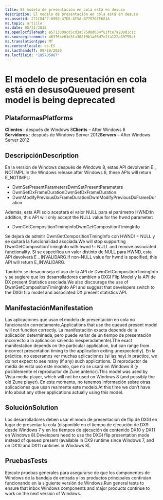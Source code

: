 ```yaml
---
title: El modelo de presentación en cola está en desuso
description: El modelo de presentación en cola está en desuso
ms.assetid: 271CD4F7-0992-47DB-AF5A-B77570EF681A
ms.topic: article
ms.date: 05/31/2018
ms.openlocfilehash: e5713009cd5cd3a575d0d634f81fce7a289d1c1c
ms.sourcegitcommit: 46376be61d3fa308f9b1a06d7e2fa122a39755af
ms.translationtype: MT
ms.contentlocale: es-ES
ms.lasthandoff: 09/10/2020
ms.locfileid: "105705067"
---
```

# <a name="queued-present-model-is-being-deprecated"></a><span data-ttu-id="1cb65-103">El modelo de presentación en cola está en desuso</span><span class="sxs-lookup"><span data-stu-id="1cb65-103">Queued present model is being deprecated</span></span>

## <a name="platforms"></a><span data-ttu-id="1cb65-104">Plataformas</span><span class="sxs-lookup"><span data-stu-id="1cb65-104">Platforms</span></span>

<span data-ttu-id="1cb65-105">**Clientes** : después de Windows 8</span><span class="sxs-lookup"><span data-stu-id="1cb65-105">**Clients** – After Windows 8</span></span>  
<span data-ttu-id="1cb65-106">**Servidores** : después de Windows Server 2012</span><span class="sxs-lookup"><span data-stu-id="1cb65-106">**Servers** – After Windows Server 2012</span></span>  


## <a name="description"></a><span data-ttu-id="1cb65-107">Descripción</span><span class="sxs-lookup"><span data-stu-id="1cb65-107">Description</span></span>

<span data-ttu-id="1cb65-108">En la versión de Windows después de Windows 8, estas API devolverán E \_ NOTIMPL:</span><span class="sxs-lookup"><span data-stu-id="1cb65-108">In the Windows release after Windows 8, these APIs will return E\_NOTIMPL:</span></span>

-   <span data-ttu-id="1cb65-109">DwmSetPresentParameters</span><span class="sxs-lookup"><span data-stu-id="1cb65-109">DwmSetPresentParameters</span></span>
-   <span data-ttu-id="1cb65-110">DwmSetDxFrameDuration</span><span class="sxs-lookup"><span data-stu-id="1cb65-110">DwmSetDxFrameDuration</span></span>
-   <span data-ttu-id="1cb65-111">DwmModifyPreviousDxFrameDuration</span><span class="sxs-lookup"><span data-stu-id="1cb65-111">DwmModifyPreviousDxFrameDuration</span></span>

<span data-ttu-id="1cb65-112">Además, esta API solo aceptará el valor NULL para el parámetro HWND:</span><span class="sxs-lookup"><span data-stu-id="1cb65-112">In addition, this API will only accept the NULL value for the hwnd parameter:</span></span>

-   <span data-ttu-id="1cb65-113">DwmGetCompositionTimingInfo</span><span class="sxs-lookup"><span data-stu-id="1cb65-113">DwmGetCompositionTimingInfo</span></span>

<span data-ttu-id="1cb65-114">Se dejará de admitir DwmGetCompositionTimingInfo con HWND! = NULL y se quitará la funcionalidad asociada.</span><span class="sxs-lookup"><span data-stu-id="1cb65-114">We will stop supporting DwmGetCompositionTimingInfo with hwnd != NULL and remove associated functionality.</span></span> <span data-ttu-id="1cb65-115">Si se especifica un valor distinto de NULL para HWND, esta API devolverá E \_ INVALIDARG.</span><span class="sxs-lookup"><span data-stu-id="1cb65-115">If non-NULL value for hwnd is specified, this API will return E\_INVALIDARG.</span></span>

<span data-ttu-id="1cb65-116">También se desaconseja el uso de la API de DwmGetCompositionTimingInfo y se sugiere que los desarrolladores cambien a DXGI Flip Model y la API de DX present Statistics asociada.</span><span class="sxs-lookup"><span data-stu-id="1cb65-116">We also discourage the use of DwmGetCompositionTimingInfo API and suggest that developers switch to the DXGI flip model and associated DX present statistics API.</span></span>

## <a name="manifestation"></a><span data-ttu-id="1cb65-117">Manifestación</span><span class="sxs-lookup"><span data-stu-id="1cb65-117">Manifestation</span></span>

<span data-ttu-id="1cb65-118">Las aplicaciones que usan el modelo de presentación en cola no funcionarán correctamente.</span><span class="sxs-lookup"><span data-stu-id="1cb65-118">Applications that use the queued present model will not function correctly.</span></span> <span data-ttu-id="1cb65-119">La manifestación exacta depende de la aplicación determinada, pero puede variar de un tiempo de presentación incorrecto a la aplicación saliendo inesperadamente).</span><span class="sxs-lookup"><span data-stu-id="1cb65-119">The exact manifestation depends on the particular application, but can range from incorrect presentation timing to the application exiting unexpectedly).</span></span> <span data-ttu-id="1cb65-120">En la práctica, no esperamos ver muchas aplicaciones (si las hay).</span><span class="sxs-lookup"><span data-stu-id="1cb65-120">In practice, we do not expect to see many (if any) such applications.</span></span> <span data-ttu-id="1cb65-121">El reproductor de media de vista usó este modelo, que no se usará en Windows 8 (y posiblemente el reproductor de Zune anterior).</span><span class="sxs-lookup"><span data-stu-id="1cb65-121">This model was used by Vista media player, which will not be used on Windows 8 (and possibly the old Zune player).</span></span> <span data-ttu-id="1cb65-122">En este momento, no tenemos información sobre otras aplicaciones que usan realmente este modelo.</span><span class="sxs-lookup"><span data-stu-id="1cb65-122">At this time we don’t have info about any other applications actually using this model.</span></span>

## <a name="solution"></a><span data-ttu-id="1cb65-123">Solución</span><span class="sxs-lookup"><span data-stu-id="1cb65-123">Solution</span></span>

<span data-ttu-id="1cb65-124">Los desarrolladores deben usar el modo de presentación de flip de DXGI en lugar de presentar la cola (disponible en el tiempo de ejecución de DX9 desde Windows 7 y en los tiempos de ejecución de contenido DX10 y DX11 en Windows 8).</span><span class="sxs-lookup"><span data-stu-id="1cb65-124">Developers need to use the DXGI flip presentation mode instead of queued present (available in DX9 runtime since Windows 7, and on DX10 and DX11 runtimes in Windows 8).</span></span>

## <a name="tests"></a><span data-ttu-id="1cb65-125">Pruebas</span><span class="sxs-lookup"><span data-stu-id="1cb65-125">Tests</span></span>

<span data-ttu-id="1cb65-126">Ejecute pruebas generales para asegurarse de que los componentes de Windows de la bandeja de entrada y los productos principales continúan funcionando en la siguiente versión de Windows.</span><span class="sxs-lookup"><span data-stu-id="1cb65-126">Run general tests to ensure that inbox Windows components and major products continue to work on the next version of Windows.</span></span>

 

 




